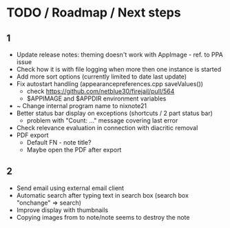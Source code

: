 # TODO / Roadmap / Next steps
## 1
* Update release notes: theming doesn't work with AppImage - ref. to PPA issue
* Check how it is with file logging when more then one instance is started
* Add more sort options (currently limited to date last update)
* Fix autostart handling (appearancepreferences.cpp saveValues())
   * check https://github.com/netblue30/firejail/pull/564
   * $APPIMAGE and $APPDIR environment variables
* ~ Change internal program name to nixnote21
* Better status bar display on exceptions (shortcuts / 2 part status bar)
  * problem with "Count: ..." message covering last error
* Check relevance evaluation in connection with diacritic removal 
* PDF export
    * Default FN - note title?
    * Maybe open the PDF after export

## 2
* Send email using external email client
* Automatic search after typing text in search box (search box "onchange" => search)
* Improve display with thumbnails
* Copying images from to note/note seems to destroy the note
  
